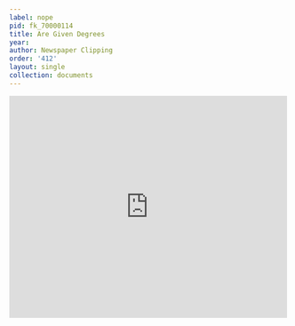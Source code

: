 ```yaml
---
label: nope
pid: fk_70000114
title: Are Given Degrees
year:
author: Newspaper Clipping
order: '412'
layout: single
collection: documents
---
```

<iframe src="https://northwestern.app.box.com/embed/s/4ytval4i1gwb4jiibp92wo4effba8sk1?sortColumn=date&view=list" width="500" height="400" frameborder="0" allowfullscreen webkitallowfullscreen msallowfullscreen></iframe>
